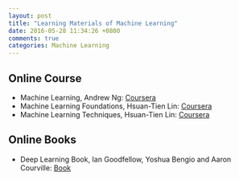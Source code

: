 ```yaml
---
layout: post
title: "Learning Materials of Machine Learning"
date: 2016-05-28 11:34:26 +0800
comments: true
categories: Machine Learning 
---
```

Online Course
-
* Machine Learning, Andrew Ng: [Coursera](https://www.coursera.org/learn/machine-learning)
* Machine Learning Foundations, Hsuan-Tien Lin: [Coursera](https://www.coursera.org/course/ntumlone)  
* Machine Learning Techniques, Hsuan-Tien Lin: [Coursera](https://www.coursera.org/course/ntumltwo)

Online Books
-
* Deep Learning Book, Ian Goodfellow, Yoshua Bengio and Aaron Courville: [Book](http://www.deeplearningbook.org/)
